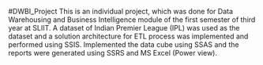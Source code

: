 #DWBI_Project
This is an individual project, which was done for Data Warehousing and Business Intelligence module of the first semester of third year at SLIIT.
A dataset of Indian Premier League (IPL) was used as the dataset and a solution architecture for ETL process was implemented and performed using SSIS. Implemented the data cube using SSAS and the reports were generated using SSRS and MS Excel (Power view).
